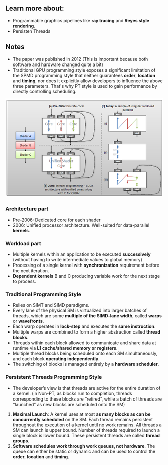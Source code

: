 ## Learn more about:
* Programmable graphics pipelines like **ray tracing** and **Reyes style rendering**.
* Persisten Threads

## Notes

* The paper was published in 2012 (This is important because both software and hardware changed quite a bit)
* Traditional GPU programming style exposes a significant limitation of the SPMD programming style that neither guarantees **order**, **location** and **timing**, nor does it explicitly allow developers to influence the above three parameters. That's why PT style is used to gain performance by directly controlling scheduling.


![Evolution of GPU architecture and workload](figures/Evolution.png)

### Architecture part
* Pre-2006: Dedicated core for each shader
* 2006: Unified processor architecture. Well-suited for data-parallel **kernels**.

### Workload part
* Multiple kernels within an application to be executed **successively** (without having to write intermediate values to global memory)
* Processing of a single kernel with **synchronization** requirement before the next iteration.
* **Dependent kernels** B and C producing variable work for the next stage to process.


### Traditional Programming Style
* Relies on SIMT and SIMD paradigms.
* Every lane of the physical SM is virtualized into larger batches of threads, which are some **multiple of the SIMD-lane width**, called **warps** or **wavefronts**.
* Each warp operates in **lock-step** and executes the **same instruction**.
* Multiple warps are combined to form a higher abstraction called **thread blocks**.
* Threads within each block allowed to communicate and share data at runtime via **L1 cache/shared memory or registers**.
* Multiple thread blocks being scheduled onto each SM simultaneously, and each block **operating independently**.
* The switching of blocks is managed entirely by a **hardware scheduler**.

### Persistent Threads Programming Style
* The developer’s view is that threads are active for the entire duration of a kernel. (in Non-PT, as blocks run to completion, threads corresponding to these blocks are “retired”, while a batch of threads are “launched” as new blocks are scheduled onto the SM)
1. **Maximal Launch**: A kernel uses at most **as many blocks as can be concurrently scheduled** on the SM. Each thread remains persistent throughout the execution of a kernel until no work remains. All threads a SM can launch is upper bound. Number of threads required to launch a single block is lower bound. These persistent threads are called **thread groups**.
2. **Software schedules work through work queues, not hardware**. The queue can either be static or dynamic and can be used to control the **order**, **location** and **timing**.
